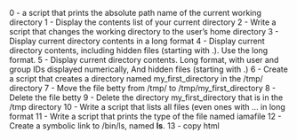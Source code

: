 0 - a script that prints the absolute path name of the current working directory
1 - Display the contents list of your current directory
2 - Write a script that changes the working directory to the user’s home directory
3 - Display current directory contents in a long format
4 - Display current directory contents, including hidden files (starting with .). Use the long format.
5 - Display current directory contents. Long format, with user and group IDs displayed numerically, And hidden files (starting with .)
6 - Create a script that creates a directory named my_first_directory in the /tmp/ directory
7 - Move the file betty from /tmp/ to /tmp/my_first_directory
8 - Delete the file betty
9 - Delete the directory my_first_directory that is in the /tmp directory
10 - Write a script that lists all files (even ones with ... in long format
11 - Write a script that prints the type of the file named iamafile
12 - Create a symbolic link to /bin/ls, named __ls__.
13 - copy html
